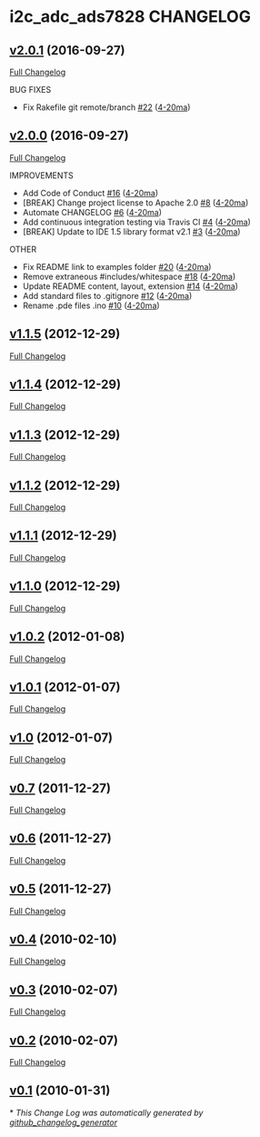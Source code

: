 # i2c_adc_ads7828 CHANGELOG

## [v2.0.1](https://github.com/4-20ma/i2c_adc_ads7828/tree/v2.0.1) (2016-09-27)
[Full Changelog](https://github.com/4-20ma/i2c_adc_ads7828/compare/v2.0.0...v2.0.1)

BUG FIXES

- Fix Rakefile git remote/branch [\#22](https://github.com/4-20ma/i2c_adc_ads7828/pull/22) ([4-20ma](https://github.com/4-20ma))

## [v2.0.0](https://github.com/4-20ma/i2c_adc_ads7828/tree/v2.0.0) (2016-09-27)
[Full Changelog](https://github.com/4-20ma/i2c_adc_ads7828/compare/v1.1.5...v2.0.0)

IMPROVEMENTS

- Add Code of Conduct [\#16](https://github.com/4-20ma/i2c_adc_ads7828/pull/16) ([4-20ma](https://github.com/4-20ma))
- \[BREAK\] Change project license to Apache 2.0 [\#8](https://github.com/4-20ma/i2c_adc_ads7828/pull/8) ([4-20ma](https://github.com/4-20ma))
- Automate CHANGELOG [\#6](https://github.com/4-20ma/i2c_adc_ads7828/pull/6) ([4-20ma](https://github.com/4-20ma))
- Add continuous integration testing via Travis CI [\#4](https://github.com/4-20ma/i2c_adc_ads7828/pull/4) ([4-20ma](https://github.com/4-20ma))
- \[BREAK\] Update to IDE 1.5 library format v2.1 [\#3](https://github.com/4-20ma/i2c_adc_ads7828/pull/3) ([4-20ma](https://github.com/4-20ma))

OTHER

- Fix README link to examples folder [\#20](https://github.com/4-20ma/i2c_adc_ads7828/pull/20) ([4-20ma](https://github.com/4-20ma))
- Remove extraneous \#includes/whitespace [\#18](https://github.com/4-20ma/i2c_adc_ads7828/pull/18) ([4-20ma](https://github.com/4-20ma))
- Update README content, layout, extension [\#14](https://github.com/4-20ma/i2c_adc_ads7828/pull/14) ([4-20ma](https://github.com/4-20ma))
- Add standard files to .gitignore [\#12](https://github.com/4-20ma/i2c_adc_ads7828/pull/12) ([4-20ma](https://github.com/4-20ma))
- Rename .pde files .ino [\#10](https://github.com/4-20ma/i2c_adc_ads7828/pull/10) ([4-20ma](https://github.com/4-20ma))

## [v1.1.5](https://github.com/4-20ma/i2c_adc_ads7828/tree/v1.1.5) (2012-12-29)
[Full Changelog](https://github.com/4-20ma/i2c_adc_ads7828/compare/v1.1.4...v1.1.5)

## [v1.1.4](https://github.com/4-20ma/i2c_adc_ads7828/tree/v1.1.4) (2012-12-29)
[Full Changelog](https://github.com/4-20ma/i2c_adc_ads7828/compare/v1.1.3...v1.1.4)

## [v1.1.3](https://github.com/4-20ma/i2c_adc_ads7828/tree/v1.1.3) (2012-12-29)
[Full Changelog](https://github.com/4-20ma/i2c_adc_ads7828/compare/v1.1.2...v1.1.3)

## [v1.1.2](https://github.com/4-20ma/i2c_adc_ads7828/tree/v1.1.2) (2012-12-29)
[Full Changelog](https://github.com/4-20ma/i2c_adc_ads7828/compare/v1.1.1...v1.1.2)

## [v1.1.1](https://github.com/4-20ma/i2c_adc_ads7828/tree/v1.1.1) (2012-12-29)
[Full Changelog](https://github.com/4-20ma/i2c_adc_ads7828/compare/v1.1.0...v1.1.1)

## [v1.1.0](https://github.com/4-20ma/i2c_adc_ads7828/tree/v1.1.0) (2012-12-29)
[Full Changelog](https://github.com/4-20ma/i2c_adc_ads7828/compare/v1.0.2...v1.1.0)

## [v1.0.2](https://github.com/4-20ma/i2c_adc_ads7828/tree/v1.0.2) (2012-01-08)
[Full Changelog](https://github.com/4-20ma/i2c_adc_ads7828/compare/v1.0.1...v1.0.2)

## [v1.0.1](https://github.com/4-20ma/i2c_adc_ads7828/tree/v1.0.1) (2012-01-07)
[Full Changelog](https://github.com/4-20ma/i2c_adc_ads7828/compare/v1.0...v1.0.1)

## [v1.0](https://github.com/4-20ma/i2c_adc_ads7828/tree/v1.0) (2012-01-07)
[Full Changelog](https://github.com/4-20ma/i2c_adc_ads7828/compare/v0.7...v1.0)

## [v0.7](https://github.com/4-20ma/i2c_adc_ads7828/tree/v0.7) (2011-12-27)
[Full Changelog](https://github.com/4-20ma/i2c_adc_ads7828/compare/v0.6...v0.7)

## [v0.6](https://github.com/4-20ma/i2c_adc_ads7828/tree/v0.6) (2011-12-27)
[Full Changelog](https://github.com/4-20ma/i2c_adc_ads7828/compare/v0.5...v0.6)

## [v0.5](https://github.com/4-20ma/i2c_adc_ads7828/tree/v0.5) (2011-12-27)
[Full Changelog](https://github.com/4-20ma/i2c_adc_ads7828/compare/v0.4...v0.5)

## [v0.4](https://github.com/4-20ma/i2c_adc_ads7828/tree/v0.4) (2010-02-10)
[Full Changelog](https://github.com/4-20ma/i2c_adc_ads7828/compare/v0.3...v0.4)

## [v0.3](https://github.com/4-20ma/i2c_adc_ads7828/tree/v0.3) (2010-02-07)
[Full Changelog](https://github.com/4-20ma/i2c_adc_ads7828/compare/v0.2...v0.3)

## [v0.2](https://github.com/4-20ma/i2c_adc_ads7828/tree/v0.2) (2010-02-07)
[Full Changelog](https://github.com/4-20ma/i2c_adc_ads7828/compare/v0.1...v0.2)

## [v0.1](https://github.com/4-20ma/i2c_adc_ads7828/tree/v0.1) (2010-01-31)


\* *This Change Log was automatically generated by [github_changelog_generator](https://github.com/skywinder/Github-Changelog-Generator)*